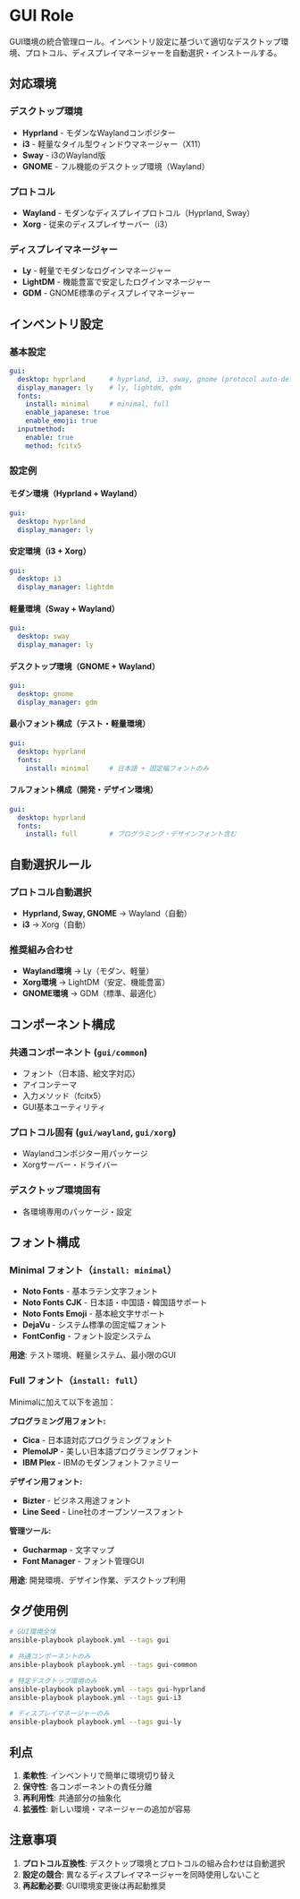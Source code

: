 # GUI Role

GUI環境の統合管理ロール。インベントリ設定に基づいて適切なデスクトップ環境、プロトコル、ディスプレイマネージャーを自動選択・インストールする。

## 対応環境

### デスクトップ環境
- **Hyprland** - モダンなWaylandコンポジター
- **i3** - 軽量なタイル型ウィンドウマネージャー（X11）
- **Sway** - i3のWayland版
- **GNOME** - フル機能のデスクトップ環境（Wayland）

### プロトコル
- **Wayland** - モダンなディスプレイプロトコル（Hyprland, Sway）
- **Xorg** - 従来のディスプレイサーバー（i3）

### ディスプレイマネージャー
- **Ly** - 軽量でモダンなログインマネージャー
- **LightDM** - 機能豊富で安定したログインマネージャー
- **GDM** - GNOME標準のディスプレイマネージャー

## インベントリ設定

### 基本設定
```yaml
gui:
  desktop: hyprland      # hyprland, i3, sway, gnome (protocol auto-detected)
  display_manager: ly    # ly, lightdm, gdm
  fonts:
    install: minimal     # minimal, full
    enable_japanese: true
    enable_emoji: true
  inputmethod:
    enable: true
    method: fcitx5
```

### 設定例

#### モダン環境（Hyprland + Wayland）
```yaml
gui:
  desktop: hyprland
  display_manager: ly
```

#### 安定環境（i3 + Xorg）  
```yaml
gui:
  desktop: i3
  display_manager: lightdm
```

#### 軽量環境（Sway + Wayland）
```yaml
gui:
  desktop: sway
  display_manager: ly
```

#### デスクトップ環境（GNOME + Wayland）
```yaml
gui:
  desktop: gnome
  display_manager: gdm
```

#### 最小フォント構成（テスト・軽量環境）
```yaml
gui:
  desktop: hyprland
  fonts:
    install: minimal     # 日本語 + 固定幅フォントのみ
```

#### フルフォント構成（開発・デザイン環境）
```yaml
gui:
  desktop: hyprland
  fonts:
    install: full        # プログラミング・デザインフォント含む
```

## 自動選択ルール

### プロトコル自動選択
- **Hyprland, Sway, GNOME** → Wayland（自動）
- **i3** → Xorg（自動）

### 推奨組み合わせ
- **Wayland環境** → Ly（モダン、軽量）
- **Xorg環境** → LightDM（安定、機能豊富）
- **GNOME環境** → GDM（標準、最適化）

## コンポーネント構成

### 共通コンポーネント (`gui/common`)
- フォント（日本語、絵文字対応）
- アイコンテーマ
- 入力メソッド（fcitx5）
- GUI基本ユーティリティ

### プロトコル固有 (`gui/wayland`, `gui/xorg`)
- Waylandコンポジター用パッケージ
- Xorgサーバー・ドライバー

### デスクトップ環境固有
- 各環境専用のパッケージ・設定

## フォント構成

### Minimal フォント（`install: minimal`）
- **Noto Fonts** - 基本ラテン文字フォント
- **Noto Fonts CJK** - 日本語・中国語・韓国語サポート
- **Noto Fonts Emoji** - 基本絵文字サポート
- **DejaVu** - システム標準の固定幅フォント
- **FontConfig** - フォント設定システム

**用途**: テスト環境、軽量システム、最小限のGUI

### Full フォント（`install: full`）
Minimalに加えて以下を追加：

**プログラミング用フォント:**
- **Cica** - 日本語対応プログラミングフォント
- **PlemolJP** - 美しい日本語プログラミングフォント
- **IBM Plex** - IBMのモダンフォントファミリー

**デザイン用フォント:**
- **Bizter** - ビジネス用途フォント
- **Line Seed** - Line社のオープンソースフォント

**管理ツール:**
- **Gucharmap** - 文字マップ
- **Font Manager** - フォント管理GUI

**用途**: 開発環境、デザイン作業、デスクトップ利用

## タグ使用例

```bash
# GUI環境全体
ansible-playbook playbook.yml --tags gui

# 共通コンポーネントのみ
ansible-playbook playbook.yml --tags gui-common

# 特定デスクトップ環境のみ
ansible-playbook playbook.yml --tags gui-hyprland
ansible-playbook playbook.yml --tags gui-i3

# ディスプレイマネージャーのみ
ansible-playbook playbook.yml --tags gui-ly
```

## 利点

1. **柔軟性**: インベントリで簡単に環境切り替え
2. **保守性**: 各コンポーネントの責任分離
3. **再利用性**: 共通部分の抽象化
4. **拡張性**: 新しい環境・マネージャーの追加が容易

## 注意事項

1. **プロトコル互換性**: デスクトップ環境とプロトコルの組み合わせは自動選択
2. **設定の競合**: 異なるディスプレイマネージャーを同時使用しないこと
3. **再起動必要**: GUI環境変更後は再起動推奨
